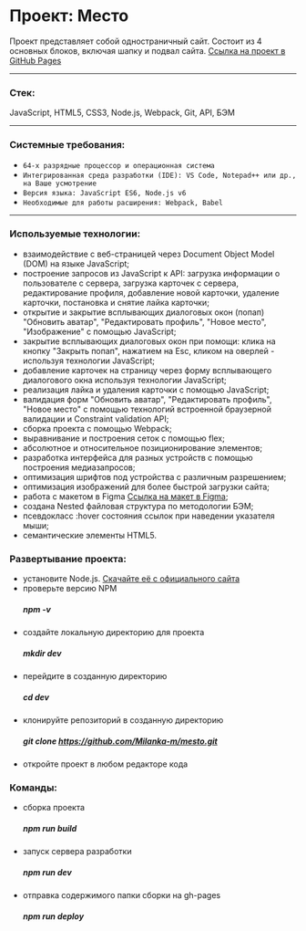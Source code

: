 # Проект: Место

Проект представляет собой одностраничный сайт.
Состоит из 4 основных блоков, включая шапку и подвал сайта.
[Ссылка на проект в GitHub Pages](https://milanka-m.github.io/mesto/)

-------
### Стек: 
JavaScript, HTML5, CSS3, Node.js, Webpack, Git, API, БЭМ

-------
### Системные требования:
* `64-х разрядные процессор и операционная система`
* `Интегрированная среда разработки (IDE): VS Code, Notepad++ или др., на Ваше усмотрение`
* `Версия языка: JavaScript ES6, Node.js v6`
* `Необходимые для работы расширения: Webpack, Babel`

-------
### Используемые технологии:
* взаимодействие с веб-страницей через Document Object Model (DOM) на языке JavaScript;
* построение запросов из JavaScript к API: загрузка информации о пользователе с сервера, загрузка карточек с сервера, редактирование профиля, добавление новой карточки, удаление карточки, постановка и снятие лайка карточки;
* открытие и закрытие всплывающих диалоговых окон (попап) "Обновить аватар", "Редактировать профиль", "Новое место", "Изображение" с помощью JavaScript;
* закрытие всплывающих диалоговых окон при помощи: клика на кнопку "Закрыть попап", нажатием на Esc, кликом на оверлей - используя технологии JavaScript;
* добавление карточек на страницу через форму всплывающего диалогового окна используя технологии JavaScript;
* реализация лайка и удаления карточки с помощью JavaScript;
* валидация форм "Обновить аватар", "Редактировать профиль", "Новое место" с помощью технологий встроенной браузерной валидации и Constraint validation API;
* сборка проекта с помощью Webpack;
* выравнивание и построения сеток с помощью flex;
* абсолютное и относительное позиционирование элементов;
* разработка интерфейса для разных устройств с помощью построения медиазапросов; 
* оптимизация шрифтов под устройства с различным разрешением;
* оптимизация изображений для более быстрой загрузки сайта;
* работа с макетом в Figma
[Ссылка на макет в Figma](https://www.figma.com/file/StZjf8HnoeLdiXS7dYrLAh/JavaScript.-Sprint-4);
* cоздана Nested файловая структура по методологии БЭМ;
* псевдокласс :hover состояния ссылок при наведении указателя мыши;
* семантические элементы HTML5.

### Развертывание проекта:
* установите Node.js. [Скачайте её с официального сайта](https://nodejs.org/en/download/)
* проверьте версию NPM
   ##### npm -v 
* создайте локальную директорию для проекта
   ##### mkdir dev
* перейдите в созданную директорию
   ##### cd dev
* клонируйте репозиторий в созданную директорию
   ##### git clone https://github.com/Milanka-m/mesto.git
* откройте проект в любом редакторе кода

### Команды:
* сборка проекта
  ##### npm run build
* запуск сервера разработки
  ##### npm run dev
* отправка содержимого папки сборки на gh-pages
  ##### npm run deploy
